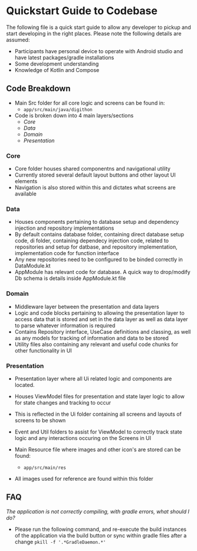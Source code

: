 # Quickstart Guide to Codebase

The following file is a quick start guide to allow any developer to pickup and start developing in the right places.
Please note the following details are assumed:

- Participants have personal device to operate with Android studio and have latest packages/gradle installations
- Some development understanding
- Knowledge of Kotlin and Compose

## Code Breakdown

- Main Src folder for all core logic and screens can be found in:
  - `app/src/main/java/digithon`
- Code is broken down into 4 main layers/sections
  - *Core* 
  - *Data*
  - *Domain*
  - *Presentation* 

### Core

- Core folder houses shared componentns and navigational utility
- Currently stored several default layout buttons and other layout UI elements
- Navigation is also stored within this and dictates what screens are available

### Data

- Houses components pertaining to database setup and dependency injection and repository implementations
- By default contains database folder, containing direct database setup code, di folder, containing dependecy injection code, related to repositories and setup for datbase, and repository implementation, implementation code for function interface
- Any new repositories need to be configured to be binded correctly in DataModule.kt
- AppModule has relevant code for database. A quick way to drop/modify Db schema is details inside AppModule.kt file

### Domain

- Middleware layer between the presentation and data layers
- Logic and code blocks pertaining to allowing the presentation layer to access data that is stored and set in the data layer as well as data layer to parse whatever information is required
- Contains Repository interface, UseCase definitions and classing, as well as any models for tracking of information and data to be stored
- Utility files also containing any relevant and useful code chunks for other functionality in UI

### Presentation

- Presentation layer where all Ui related logic and components are located. 
- Houses ViewModel files for presentation and state layer logic to allow for state changes and tracking to occur
- This is reflected in the Ui folder containing all screens and layouts of screens to be shown
- Event and Util folders to assist for ViewModel to correctly track state logic and any interactions occuring on the Screens in UI


- Main Resource file where images and other icon's are stored can be found:
  - `app/src/main/res`
- All images used for reference are found within this folder

## FAQ

*The application is not correctly compiling, with gradle errors, what should I do?*

- Please run the following command, and re-execute the build instances of the application via the build button or sync within gradle files after a change
  ``pkill -f '.*GradleDaemon.*'``

